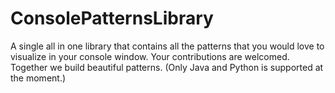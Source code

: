 # ConsolePatternsLibrary
A single all in one library that contains all the patterns that you would love to visualize in your console window. Your contributions are welcomed. Together we build beautiful patterns. (Only Java and Python is supported at the moment.)
